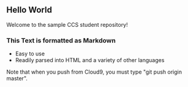 ## Hello World
Welcome to the sample CCS student repository!

### This Text is formatted as Markdown
* Easy to use
* Readily parsed into HTML and a variety of other languages

Note that when you push from Cloud9, you must type "git push origin master".